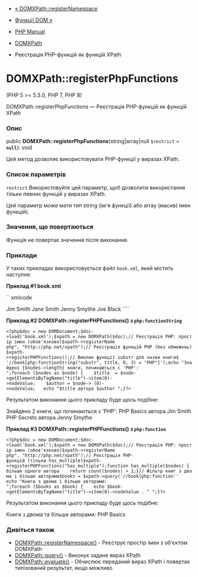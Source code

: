 - [« DOMXPath::registerNamespace](domxpath.registernamespace.md)
- [Функції DOM »](ref.dom.md)

- [PHP Manual](index.md)
- [DOMXPath](class.domxpath.md)
- Реєстрація PHP-функцій як функцій XPath

# DOMXPath::registerPhpFunctions

(PHP 5 \>= 5.3.0, PHP 7, PHP 8)

DOMXPath::registerPhpFunctions — Реєстрація PHP-функцій як функцій
XPath

### Опис

public **DOMXPath::registerPhpFunctions**(string\|array\|null
`$restrict` = **`null`**): void

Цей метод дозволяє використовувати PHP-функції у виразах XPath.

### Список параметрів

`restrict`
Використовуйте цей параметр, щоб дозволити використання тільки
певних функцій у виразах XPath.

Цей параметр може мати тип string (ім'я функції) або array (масив)
імен функцій).

### Значення, що повертаються

Функція не повертає значення після виконання.

### Приклади

У таких прикладах використовується файл `book.xml`, який містить
наступне:

**Приклад #1 book.xml**

`` xmlcode
<?xml version="1.0" encoding="UTF-8"?>
<books>
<book>
<title>PHP Basics</title>
<author>Jim Smith</author>
<author>Jane Smith</author>
</book>
<book>
<title>PHP Secrets</title>
<author>Jenny Smythe</author>
</book>
<book>
<title>XML basics</title>
<author>Joe Black</author>
</book>
</books>
````

**Приклад #2 **DOMXPath::registerPHPFunctions()** з
`php:functionString`**

` <?php$doc = new DOMDocument;$doc->load('book.xml');$xpath = new DOMXPath($doc);// Реєстрація PHP: простір імен (обов'язково)$xpath->registerName php", "http://php.net/xpath");// Реєстрація функцій PHP (без обмежень)$xpath->registerPHPFunctions();// Виклик функції substr для назви книги$ '//book[php:functionString("substr", title, 0, 3) = "PHP"]');echo "Знайдені {$nodes->length} книги, починаються с 'PHP':
";foreach ($nodes as $node) {    $title  = $node->getElementsByTagName("title")->item(0)->nodeValue;    $author = $node-> (0)->nodeValue;   echo "$title автора $author
";}?> `

Результатом виконання цього прикладу буде щось подібне:

Знайдено 2 книги, що починаються з 'PHP':
PHP Basics автора Jim Smith
PHP Secrets автора Jenny Smythe

**Приклад #3 **DOMXPath::registerPHPFunctions()** з `php:function`**

` <?php$doc = new DOMDocument;$doc->load('book.xml');$xpath = new DOMXPath($doc);// Реєстрація PHP: простір імен (обов'язково)$xpath->registerName php", "http://php.net/xpath");// Реєстрація PHP-функцій (тільки has_multiple)$xpath->registerPHPFunctions("has_multiple");function has_multiple($nodes) { більше одного автора    return count($nodes) > 1;}// Фільтр книг з двома і більше авторами$books = $xpath->query('//book[php:function'' echo "Книги з двома і більше авторами:
";foreach ($books as $book) {    echo $book->getElementsByTagName("title")->item(0)->nodeValue . "
";}?> `

Результатом виконання цього прикладу буде щось подібне:

Книги з двома та більше авторами:
PHP Basics

### Дивіться також

- [DOMXPath::registerNamespace()](domxpath.registernamespace.md) -
Реєструє простір імен з об'єктом DOMXPath
- [DOMXPath::query()](domxpath.query.md) - Виконує задане
вираз XPath
- [DOMXPath::evaluate()](domxpath.evaluate.md) - Обчислює
переданий вираз XPath і повертає типізований результат,
якщо можливо
